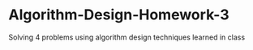 # Algorithm-Design-Homework-3
Solving 4 problems using algorithm design techniques learned in class
